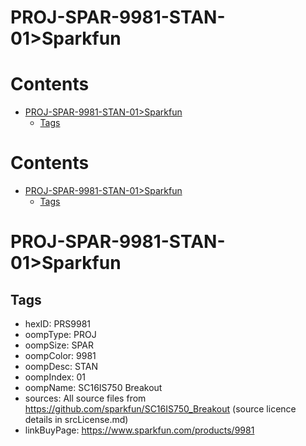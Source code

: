 
PROJ-SPAR-9981-STAN-01>Sparkfun
===============================

Contents
========

* [PROJ-SPAR-9981-STAN-01>Sparkfun](#proj-spar-9981-stan-01sparkfun)
	* [Tags](#tags)

Contents
========

* [PROJ-SPAR-9981-STAN-01>Sparkfun](#proj-spar-9981-stan-01sparkfun)
	* [Tags](#tags)

# PROJ-SPAR-9981-STAN-01>Sparkfun

## Tags

- hexID: PRS9981
- oompType: PROJ
- oompSize: SPAR
- oompColor: 9981
- oompDesc: STAN
- oompIndex: 01
- oompName: SC16IS750 Breakout
- sources: All source files from https://github.com/sparkfun/SC16IS750_Breakout (source licence details in srcLicense.md)
- linkBuyPage: https://www.sparkfun.com/products/9981
